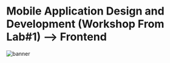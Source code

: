 # Mobile Application Design and Development (Workshop From Lab#1) --> Frontend

![banner](https://github.com/user-attachments/assets/f0801708-3636-4f1e-97d9-3f769f8d77a0)
